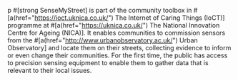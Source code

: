 p #[strong SenseMyStreet] is part of the community toolbox in #[a(href="https://ioct.uknica.co.uk/") The Internet of Caring Things (IoCT)] programme at #[a(href="https://uknica.co.uk/") The National Innovation Centre for Ageing (NICA)]. It enables communities to commission sensors from the #[a(href="http://www.urbanobservatory.ac.uk/") Urban Observatory] and locate them on their streets, collecting evidence to inform or even change their communities. For the first time, the public has access to precision sensing equipment to enable them to gather data that is relevant to their local issues.
